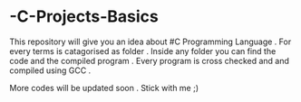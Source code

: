 # -C-Projects-Basics
This repository will give you an idea about #C Programming Language .
For every terms is catagorised as folder . 
Inside any folder you can find the code and the compiled program . 
Every program is cross checked and and compiled using GCC . 

More codes will be updated soon . Stick with me ;) 
